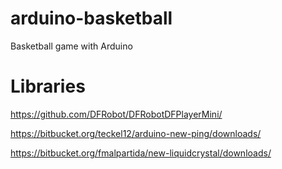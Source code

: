# arduino-basketball
Basketball game with Arduino
# Libraries
https://github.com/DFRobot/DFRobotDFPlayerMini/

https://bitbucket.org/teckel12/arduino-new-ping/downloads/

https://bitbucket.org/fmalpartida/new-liquidcrystal/downloads/
